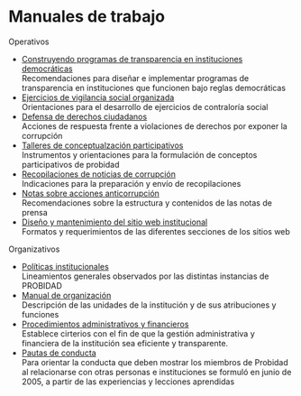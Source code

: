# Manuales de trabajo

Operativos

-   [Construyendo programas de transparencia en instituciones democráticas](transparencia_institucional.pdf)  
    Recomendaciones para diseñar e implementar programas de
    transparencia en instituciones que funcionen bajo reglas
    democráticas
-   [Ejercicios de vigilancia social organizada](vigilancia_social.pdf)  
    Orientaciones
    para el desarrollo de ejercicios de contraloría social
-   [Defensa de derechos ciudadanos](defensa_derechos.pdf)  
    Acciones de respuesta frente a violaciones de derechos por exponer
    la corrupción
-   [Talleres de conceptualzación participativos](manual_concept.pdf)  
    Instrumentos
    y orientaciones para la formulación de conceptos participativos de
    probidad
-   [Recopilaciones de noticias de corrupción](recopilaciones.pdf)  
    Indicaciones
    para la preparación y envío de recopilaciones
-   [Notas sobre acciones anticorrupción](notas_acciones_ac.pdf)  
    Recomendaciones sobre la estructura y contenidos de las notas de
    prensa
-   [Diseño y mantenimiento del sitio web institucional](sitio_web.pdf)  
    Formatos
    y requerimientos de las diferentes secciones de los sitios web

Organizativos

-   [Políticas institucionales](politicas_institucionales.pdf)  
    Lineamientos generales observados por las distintas instancias de
    PROBIDAD
-   [Manual de organización](organizacion.pdf)  
    Descripción de las unidades de la institución y de sus atribuciones
    y funciones
-   [Procedimientos administrativos y financieros](administracion_finanzas.pdf)   
    Establece cirterios con el fin de que la gestión administrativa y
    financiera de la institución sea eficiente y transparente.
-   [Pautas de conducta](pautas_conducta.md)  
    Para orientar la conducta que deben mostrar los miembros de Probidad al
relacionarse con otras personas e instituciones se formuló en junio de 2005, a
partir de las experiencias y lecciones aprendidas
